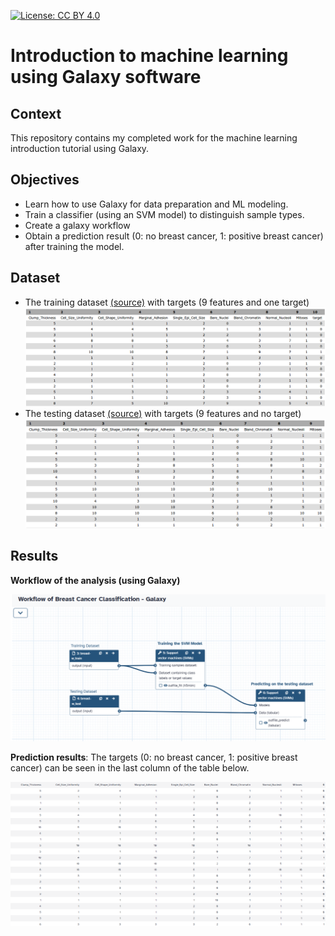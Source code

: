 [![License: CC BY 4.0](https://img.shields.io/badge/License-CC_BY_4.0-lightgrey.svg)](https://creativecommons.org/licenses/by/4.0/)

# **Introduction to machine learning using Galaxy software**

## **Context**
This repository contains my completed work for the machine learning introduction tutorial using Galaxy.


## **Objectives**
- Learn how to use Galaxy for data preparation and ML modeling.
- Train a classifier (using an SVM model) to distinguish sample types.
- Create a galaxy workflow
- Obtain a prediction result (0: no breast cancer, 1: positive breast cancer) after training the model.

## **Dataset**
* The training dataset [(source)](https://zenodo.org/record/1401230/files/breast-w_train.tsv) with targets (9 features and one target)
  ![train data](https://github.com/harishmuh/Intro-to-ML-using-Galaxy_Breast-cancer-dataset/blob/main/datasets/train_data.png?raw=true) 
* The testing dataset [(source)](https://zenodo.org/record/1401230/files/breast-w_test.tsv) with targets (9 features and no target)
  ![Test data](https://github.com/harishmuh/Intro-to-ML-using-Galaxy_Breast-cancer-dataset/blob/main/datasets/test_data.png?raw=true)

## **Results**

**Workflow of the analysis (using Galaxy)**

![workflow](https://github.com/harishmuh/Intro-to-ML-using-Galaxy_Breast-cancer-dataset/blob/main/Docs/Breast%20Cancer%20Classification_Workflow.PNG?raw=true)

**Prediction results**: The targets (0: no breast cancer, 1: positive breast cancer) can be seen in the last column of the table below. 

![Prediction result](https://github.com/harishmuh/Intro-to-ML-using-Galaxy_Breast-cancer-dataset/blob/main/Docs/Prediction%20result.PNG?raw=true)
